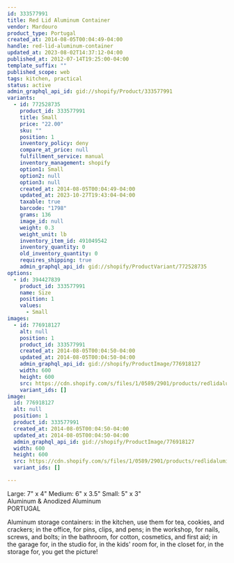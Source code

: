 ```yaml
---
id: 333577991
title: Red Lid Aluminum Container
vendor: Mardouro
product_type: Portugal
created_at: 2014-08-05T00:04:49-04:00
handle: red-lid-aluminum-container
updated_at: 2023-08-02T14:37:12-04:00
published_at: 2012-07-14T19:25:00-04:00
template_suffix: ""
published_scope: web
tags: kitchen, practical
status: active
admin_graphql_api_id: gid://shopify/Product/333577991
variants:
  - id: 772528735
    product_id: 333577991
    title: Small
    price: "22.00"
    sku: ""
    position: 1
    inventory_policy: deny
    compare_at_price: null
    fulfillment_service: manual
    inventory_management: shopify
    option1: Small
    option2: null
    option3: null
    created_at: 2014-08-05T00:04:49-04:00
    updated_at: 2023-10-27T19:43:04-04:00
    taxable: true
    barcode: "1798"
    grams: 136
    image_id: null
    weight: 0.3
    weight_unit: lb
    inventory_item_id: 491049542
    inventory_quantity: 0
    old_inventory_quantity: 0
    requires_shipping: true
    admin_graphql_api_id: gid://shopify/ProductVariant/772528735
options:
  - id: 394427839
    product_id: 333577991
    name: Size
    position: 1
    values:
      - Small
images:
  - id: 776918127
    alt: null
    position: 1
    product_id: 333577991
    created_at: 2014-08-05T00:04:50-04:00
    updated_at: 2014-08-05T00:04:50-04:00
    admin_graphql_api_id: gid://shopify/ProductImage/776918127
    width: 600
    height: 600
    src: https://cdn.shopify.com/s/files/1/0589/2901/products/redlidaluminiumcans-sharp-mix_2.jpeg?v=1407211490
    variant_ids: []
image:
  id: 776918127
  alt: null
  position: 1
  product_id: 333577991
  created_at: 2014-08-05T00:04:50-04:00
  updated_at: 2014-08-05T00:04:50-04:00
  admin_graphql_api_id: gid://shopify/ProductImage/776918127
  width: 600
  height: 600
  src: https://cdn.shopify.com/s/files/1/0589/2901/products/redlidaluminiumcans-sharp-mix_2.jpeg?v=1407211490
  variant_ids: []

---
```


Large: 7" x 4" Medium: 6" x 3.5" Small: 5" x 3"    
Aluminum & Anodized Aluminum  
PORTUGAL

Aluminum storage containers: in the kitchen, use them for tea, cookies, and crackers; in the office, for pins, clips, and pens; in the workshop, for nails, screws, and bolts; in the bathroom, for cotton, cosmetics, and first aid; in the garage for, in the studio for, in the kids' room for, in the closet for, in the storage for, you get the picture!